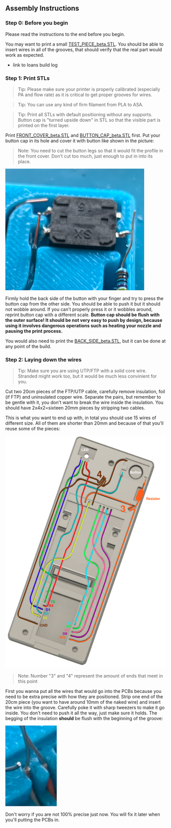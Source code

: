 ## Assembly Instructions

### Step 0: Before you begin
Please read the instructions to the end before you begin.

You may want to print a small [TEST_PIECE_beta.STL](/STLs/nfc_spoolman_TEST_PIECE_beta.STL). You should be able to insert wires in all of the grooves, that should verify that the real part would work as expected.
- link to Ioans build log

### Step 1: Print STLs
> Tip: Please make sure your printer is properly calibrated (especially PA and flow rate) as it is critical to get proper grooves for wires.

> Tip: You can use any kind of firm filament from PLA to ASA.

> Tip: Print all STLs with default positioning without any supports. Button cap is "turned upside down" in STL so that the visible part is printed on the first layer.

Print [FRONT_COVER_beta.STL](/STLs/nfc_spoolman_FRONT_COVER_beta.STL) and [BUTTON_CAP_beta.STL](/STLs/BUTTON_CAP_beta.STL) first. Put your button cap in its hole and cover it with button like shown in the picture:

> Note: You need to cut the button legs so that it would fit the profile in the front cover. Don't cut too much, just enough to put in into its place.

![](/img/button_in_place.png)

Firmly hold the back side of the button with your finger and try to press the button cap from the other side. You should be able to push it but it should not wobble around.
If you can't properly press it or it wobbles around, reprint button cap with a different scale. **Button cap should be flush with the outer surface! It should be not very easy to push by design, because using it involves dangerous operations such as heating your nozzle and pausing the print process.**

You would also need to print the [BACK_SIDE_beta.STL](/STLs/BACK_SIDE_beta.STL), but it can be done at any point of the build.

### Step 2: Laying down the wires
> Tip: Make sure you are using UTP/FTP with a solid core wire. Stranded might work too, but it would be much less convinient for you.

Cut two 20cm pieces of the FTP/UTP cable, carefully remove insulation, foil (if FTP) and uninsulated copper wire. Separate the pairs, but remember to be gentle with it, you don't want to break the wire inside the insulation. You should have 2x4x2=sixteen 20mm pieces by stripping two cables.

This is what you want to end up with, in total you should use 15 wires of different size. All of them are shorter than 20mm and because of that you'll reuse some of the pieces:

![](/img/wiring.png)

> Note: Number "3" and "4" represent the amount of ends that meet in this point

First you wanna put all the wires that would go into the PCBs because you need to be extra precise with how they are positioned. Strip one end of the 20cm piece (you want to have around 10mm of the naked wire) and insert the wire into the groove.
Carefully poke it with sharp tweezers to make it go inside. You don't need to push it all the way, just make sure it holds.
The begging of the insulation **should** be flush with the beginning of the groove:

![](/img/start_of_insulation_and_groove.png)

Don't worry if you are not 100% precise just now. You will fix it later when you'll putting the PCBs in.
